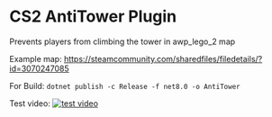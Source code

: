 # CS2 AntiTower Plugin

Prevents players from climbing the tower in awp_lego_2 map

Example map: https://steamcommunity.com/sharedfiles/filedetails/?id=3070247085

For Build: ```dotnet publish -c Release -f net8.0 -o AntiTower```

Test video:
[![test video](https://i3.ytimg.com/vi/rx6bmbdY4pk/maxresdefault.jpg)](https://www.youtube.com/watch?v=rx6bmbdY4pk)
